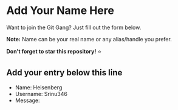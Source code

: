 # Add Your Name Here

Want to join the Git Gang? Just fill out the form below.

**Note:** Name can be your real name or any alias/handle you prefer.

**Don't forget to star this repository!** ⭐

## Add your entry below this line

- Name: Heisenberg
- Username: Srinu346
- Message: 
